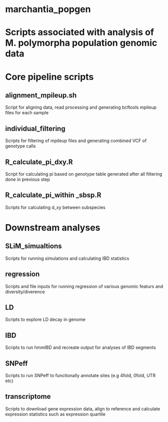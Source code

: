 # marchantia_popgen
# Scripts associated with analysis of M. polymorpha population genomic data

# Core pipeline scripts

## alignment_mpileup.sh
Script for aligning data, read processing and generating bcftools mpileup files for each sample

## individual_filtering
Scripts for filtering of mpileup files and generating combined VCF of genotype calls

## R_calculate_pi_dxy.R
Script for calculating pi based on genotype table generated after all filtering done in previous step

## R_calculate_pi_within _sbsp.R
Scripts for calculating d_xy between subspecies

# Downstream analyses
## SLiM_simualtions
Scripts for running simulations and calculating IBD statistics

## regression
Scripts and file inputs for running regression of various genomic featurs and diversity/diverence

## LD
Scripts to explore LD decay in genome

## IBD
Scripts to run hmmIBD and recreate output for analyses of IBD segments

## SNPeff
Scripts to run SNPeff to functionally annotate sites (e.g 4fold, 0fold, UTR etc)

## transcriptome
Scripts to download gene expression data, align to reference and calculate expression statistics such as expression quartile
